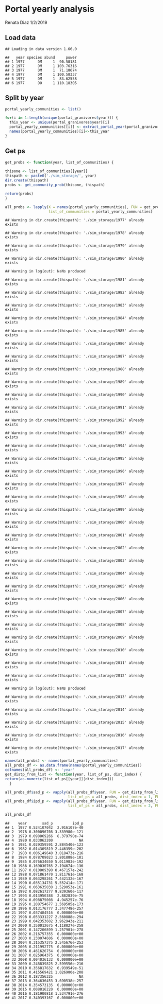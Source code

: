 Portal yearly analysis
================
Renata Diaz
1/2/2019

Load data
---------

    ## Loading in data version 1.66.0

    ##   year species abund     power
    ## 1 1977      DM     1  90.50181
    ## 2 1977      DM     1 103.76316
    ## 3 1977      DM     1  71.10674
    ## 4 1977      DM     1 100.50337
    ## 5 1977      DM     1  83.62558
    ## 6 1977      DO     1 110.18305

Split by year
-------------

``` r
portal_yearly_communities <- list()

for(i in 1:length(unique(portal_granivores$year))) {
  this_year <- unique(portal_granivores$year)[i]
  portal_yearly_communities[[i]] <- extract_portal_year(portal_granivores, chosen_year= this_year)
  names(portal_yearly_communities)[i]<-this_year
}
```

Get ps
------

``` r
get_probs <- function(year, list_of_communities) {
  
thisone <- list_of_communities[[year]]
thispath <- paste0('./sim_storage/', year)
dir.create(thispath)
probs <- get_community_prob(thisone, thispath)

return(probs)
}

all_probs <- lapply(X = names(portal_yearly_communities), FUN = get_probs,
                    list_of_communities = portal_yearly_communities)
```

    ## Warning in dir.create(thispath): './sim_storage/1977' already exists

    ## Warning in dir.create(thispath): './sim_storage/1978' already exists

    ## Warning in dir.create(thispath): './sim_storage/1979' already exists

    ## Warning in dir.create(thispath): './sim_storage/1980' already exists

    ## Warning in log(out): NaNs produced

    ## Warning in dir.create(thispath): './sim_storage/1981' already exists

    ## Warning in dir.create(thispath): './sim_storage/1982' already exists

    ## Warning in dir.create(thispath): './sim_storage/1983' already exists

    ## Warning in dir.create(thispath): './sim_storage/1984' already exists

    ## Warning in dir.create(thispath): './sim_storage/1985' already exists

    ## Warning in dir.create(thispath): './sim_storage/1986' already exists

    ## Warning in dir.create(thispath): './sim_storage/1987' already exists

    ## Warning in dir.create(thispath): './sim_storage/1988' already exists

    ## Warning in dir.create(thispath): './sim_storage/1989' already exists

    ## Warning in dir.create(thispath): './sim_storage/1990' already exists

    ## Warning in dir.create(thispath): './sim_storage/1991' already exists

    ## Warning in dir.create(thispath): './sim_storage/1992' already exists

    ## Warning in dir.create(thispath): './sim_storage/1993' already exists

    ## Warning in dir.create(thispath): './sim_storage/1994' already exists

    ## Warning in dir.create(thispath): './sim_storage/1995' already exists

    ## Warning in dir.create(thispath): './sim_storage/1996' already exists

    ## Warning in dir.create(thispath): './sim_storage/1997' already exists

    ## Warning in dir.create(thispath): './sim_storage/1998' already exists

    ## Warning in dir.create(thispath): './sim_storage/1999' already exists

    ## Warning in dir.create(thispath): './sim_storage/2000' already exists

    ## Warning in dir.create(thispath): './sim_storage/2001' already exists

    ## Warning in dir.create(thispath): './sim_storage/2002' already exists

    ## Warning in dir.create(thispath): './sim_storage/2003' already exists

    ## Warning in dir.create(thispath): './sim_storage/2004' already exists

    ## Warning in dir.create(thispath): './sim_storage/2005' already exists

    ## Warning in dir.create(thispath): './sim_storage/2006' already exists

    ## Warning in dir.create(thispath): './sim_storage/2007' already exists

    ## Warning in dir.create(thispath): './sim_storage/2008' already exists

    ## Warning in dir.create(thispath): './sim_storage/2009' already exists

    ## Warning in dir.create(thispath): './sim_storage/2010' already exists

    ## Warning in dir.create(thispath): './sim_storage/2011' already exists

    ## Warning in dir.create(thispath): './sim_storage/2012' already exists

    ## Warning in log(out): NaNs produced

    ## Warning in dir.create(thispath): './sim_storage/2013' already exists

    ## Warning in dir.create(thispath): './sim_storage/2014' already exists

    ## Warning in dir.create(thispath): './sim_storage/2015' already exists

    ## Warning in dir.create(thispath): './sim_storage/2016' already exists

    ## Warning in dir.create(thispath): './sim_storage/2017' already exists

``` r
names(all_probs) <- names(portal_yearly_communities)
all_probs_df <- as.data.frame(names(portal_yearly_communities))
colnames(all_probs_df) <- 'year'
get_distp_from_list <- function(year, list_of_ps, dist_index) {
return(as.numeric(list_of_ps[[year]][dist_index]))
  }

all_probs_df$sad_p <- vapply(all_probs_df$year, FUN = get_distp_from_list,
                             list_of_ps = all_probs, dist_index = 1, FUN.VALUE = as.numeric(all_probs[[1]][1]))
all_probs_df$ipd_p <- vapply(all_probs_df$year, FUN = get_distp_from_list,
                             list_of_ps = all_probs, dist_index = 2, FUN.VALUE = as.numeric(all_probs[[1]][1]))

all_probs_df
```

    ##    year       sad_p         ipd_p
    ## 1  1977 0.524107042  2.916107e-40
    ## 2  1978 0.300096708 3.339980e-121
    ## 3  1979 0.098869266  8.379790e-74
    ## 4  1980 0.033062200            NA
    ## 5  1981 0.029359591 2.884540e-123
    ## 6  1982 0.014309819 2.446359e-202
    ## 7  1983 0.006149640 3.018473e-216
    ## 8  1984 0.078709023 1.801808e-101
    ## 9  1985 0.076634650 5.011983e-192
    ## 10 1986 0.169030765 2.194674e-136
    ## 11 1987 0.010809390 8.467157e-242
    ## 12 1988 0.071861470 1.811761e-168
    ## 13 1989 0.063298261 7.442132e-167
    ## 14 1990 0.035134731 5.552414e-171
    ## 15 1991 0.063635030 1.529053e-161
    ## 16 1992 0.082617277 9.839360e-117
    ## 17 1993 0.013950388  2.882839e-75
    ## 18 1994 0.098875008  4.945257e-76
    ## 19 1995 0.208754677 1.569505e-173
    ## 20 1996 0.013176777 3.347748e-257
    ## 21 1997 0.037484516  0.000000e+00
    ## 22 1998 0.053331227 2.560888e-294
    ## 23 1999 0.042353602 3.962943e-211
    ## 24 2000 0.350012675 4.118827e-258
    ## 25 2001 0.147206899 1.257901e-278
    ## 26 2002 0.216757355  0.000000e+00
    ## 27 2003 0.230074606  0.000000e+00
    ## 28 2004 0.315357375 2.545676e-253
    ## 29 2005 0.211992775  0.000000e+00
    ## 30 2006 0.461626754  0.000000e+00
    ## 31 2007 0.025964375  0.000000e+00
    ## 32 2008 0.004036132  0.000000e+00
    ## 33 2009 0.248839825 2.599556e-216
    ## 34 2010 0.356817632  6.939549e-51
    ## 35 2011 0.415569421 1.026900e-208
    ## 36 2012 0.187356325            NA
    ## 37 2013 0.364636453 3.690538e-257
    ## 38 2014 0.354573135  0.000000e+00
    ## 39 2015 0.008816220  0.000000e+00
    ## 40 2016 0.181900818 1.534791e-276
    ## 41 2017 0.340393167  0.000000e+00
